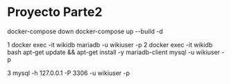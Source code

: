 # Proyecto Parte2


docker-compose down
docker-compose up --build -d


1  docker exec -it wikidb mariadb -u wikiuser -p
2  docker exec -it wikidb bash
apt-get update && apt-get install -y mariadb-client
mysql -u wikiuser -p


3  mysql -h 127.0.0.1 -P 3306 -u wikiuser -p
